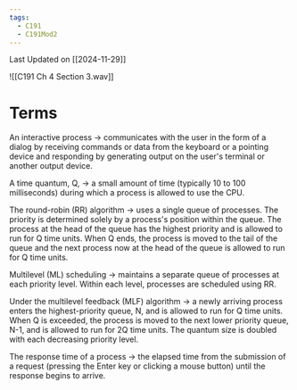 ```yaml
---
tags:
  - C191
  - C191Mod2
---
```

Last Updated on [[2024-11-29]]

![[C191 Ch 4 Section 3.wav]]

# Terms


An interactive process → communicates with the user in the form of a dialog by receiving commands or data from the keyboard or a pointing device and responding by generating output on the user's terminal or another output device.

A time quantum, Q, → a small amount of time (typically 10 to 100 milliseconds) during which a process is allowed to use the CPU.

The round-robin (RR) algorithm → uses a single queue of processes. The priority is determined solely by a process's position within the queue. The process at the head of the queue has the highest priority and is allowed to run for Q time units. When Q ends, the process is moved to the tail of the queue and the next process now at the head of the queue is allowed to run for Q time units.

Multilevel (ML) scheduling → maintains a separate queue of processes at each priority level. Within each level, processes are scheduled using RR.

Under the multilevel feedback (MLF) algorithm → a newly arriving process enters the highest-priority queue, N, and is allowed to run for Q time units. When Q is exceeded, the process is moved to the next lower priority queue, N-1, and is allowed to run for 2Q time units. The quantum size is doubled with each decreasing priority level.

The response time of a process → the elapsed time from the submission of a request (pressing the Enter key or clicking a mouse button) until the response begins to arrive.